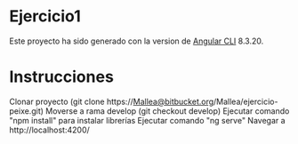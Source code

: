 # Ejercicio1

Este proyecto ha sido generado con la version de [Angular CLI](https://github.com/angular/angular-cli)  8.3.20.

# Instrucciones

Clonar proyecto (git clone https://Mallea@bitbucket.org/Mallea/ejercicio-peixe.git)
Moverse a rama develop (git checkout develop)
Ejecutar comando "npm install" para instalar librerías
Ejecutar comando "ng serve"
Navegar a http://localhost:4200/
